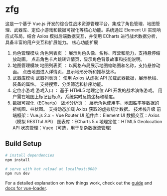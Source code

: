 # zfg
这是一个基于 Vue.js 开发的综合性战术资源管理平台，集成了角色管理、地图管理、武器库、定位小游戏和数据可视化等核心功能。系统通过 Element UI 实现响应式布局，结合 Axios 模拟后端数据交互，并使用 ECharts 进行战术数据分析，具备丰富的用户交互和扩展能力。
核心功能扩展
1. 角色管理模块
角色列表页 ：
展示角色头像、名称、阵营和能力，支持悬停缩放动画。
点击角色卡片跳转详情页，显示角色背景故事和技能说明。
2. 地图管理模块
地图列表页 ：
以网格布局展示地图缩略图和名称，支持悬停动画。
点击地图进入详情页，显示地形分析和推荐战术。
3. 武器库模块
武器列表页：
使用 Axios 从虚拟 API 加载武器数据，展示枪械、装备的属性。
支持搜索、分类筛选和排序功能。
4. 定位小游戏
游戏入口 ：
基于 HTML5 地理定位 API 开发的战术演练游戏。
用户需在地图上标记目标点，系统实时反馈坐标和精度。
5. 数据可视化（ECharts）
战术分析页 ：
展示角色使用率、地图胜率等数据的折线图、柱状图。
支持动态加载 Axios 获取的虚拟统计数据。
技术栈升级
前端框架：Vue.js 2.x + Vue Router
UI 组件库：Element UI
数据交互：Axios（模拟 RESTful API）
图表库：ECharts 5.x
地理定位：HTML5 Geolocation API
状态管理：Vuex（可选，用于复杂数据流管理）

## Build Setup

``` bash
# install dependencies
npm install

# serve with hot reload at localhost:8080
npm run dev
```

For a detailed explanation on how things work, check out the [guide](http://vuejs-templates.github.io/webpack/) and [docs for vue-loader](http://vuejs.github.io/vue-loader).
